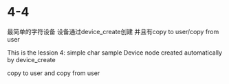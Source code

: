 4-4
===

最简单的字符设备 设备通过device_create创建 并且有copy to user/copy from user


This is the lession 4: simple char sample 
Device node created automatically by device_create

copy to user 
and
copy from user

